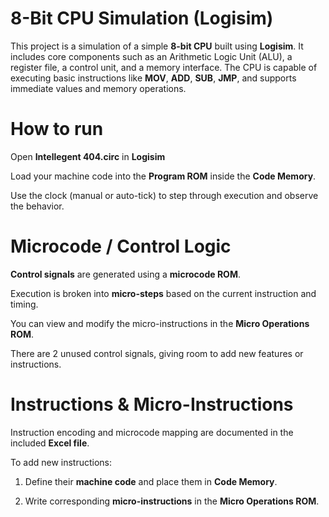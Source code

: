 # 8-Bit CPU Simulation (Logisim)
This project is a simulation of a simple **8-bit CPU** built using **Logisim**. It includes core components such as an Arithmetic Logic Unit (ALU), a register file, a control unit, and a memory interface. The CPU is capable of executing basic instructions like **MOV**, **ADD**, **SUB**, **JMP**, and supports immediate values and memory operations.

# How to run

Open **Intellegent 404.circ** in **Logisim**

Load your machine code into the **Program ROM** inside the **Code Memory**.

Use the clock (manual or auto-tick) to step through execution and observe the behavior.

# Microcode / Control Logic

**Control signals** are generated using a **microcode ROM**.

Execution is broken into **micro-steps** based on the current instruction and timing.

You can view and modify the micro-instructions in the **Micro Operations ROM**.

There are 2 unused control signals, giving room to add new features or instructions.

# Instructions & Micro-Instructions

Instruction encoding and microcode mapping are documented in the included **Excel file**.

To add new instructions:

1. Define their **machine code** and place them in **Code Memory**.

2. Write corresponding **micro-instructions** in the **Micro Operations ROM**.

